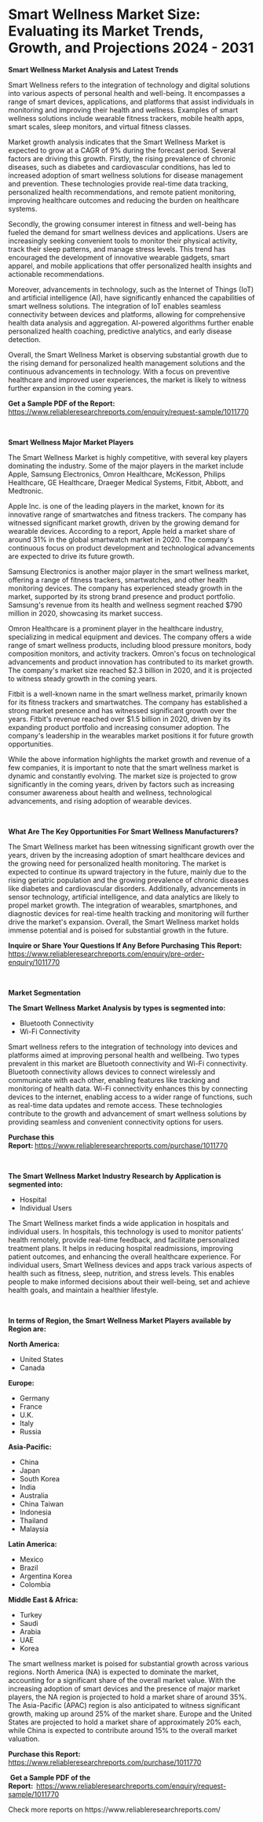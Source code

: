 <p><h1>Smart Wellness Market Size: Evaluating its Market Trends, Growth, and Projections 2024 - 2031</h1></p><p><strong>Smart Wellness Market Analysis and Latest Trends</strong></p>
<p><p>Smart Wellness refers to the integration of technology and digital solutions into various aspects of personal health and well-being. It encompasses a range of smart devices, applications, and platforms that assist individuals in monitoring and improving their health and wellness. Examples of smart wellness solutions include wearable fitness trackers, mobile health apps, smart scales, sleep monitors, and virtual fitness classes.</p><p>Market growth analysis indicates that the Smart Wellness Market is expected to grow at a CAGR of 9% during the forecast period. Several factors are driving this growth. Firstly, the rising prevalence of chronic diseases, such as diabetes and cardiovascular conditions, has led to increased adoption of smart wellness solutions for disease management and prevention. These technologies provide real-time data tracking, personalized health recommendations, and remote patient monitoring, improving healthcare outcomes and reducing the burden on healthcare systems.</p><p>Secondly, the growing consumer interest in fitness and well-being has fueled the demand for smart wellness devices and applications. Users are increasingly seeking convenient tools to monitor their physical activity, track their sleep patterns, and manage stress levels. This trend has encouraged the development of innovative wearable gadgets, smart apparel, and mobile applications that offer personalized health insights and actionable recommendations.</p><p>Moreover, advancements in technology, such as the Internet of Things (IoT) and artificial intelligence (AI), have significantly enhanced the capabilities of smart wellness solutions. The integration of IoT enables seamless connectivity between devices and platforms, allowing for comprehensive health data analysis and aggregation. AI-powered algorithms further enable personalized health coaching, predictive analytics, and early disease detection.</p><p>Overall, the Smart Wellness Market is observing substantial growth due to the rising demand for personalized health management solutions and the continuous advancements in technology. With a focus on preventive healthcare and improved user experiences, the market is likely to witness further expansion in the coming years.</p></p>
<p><strong>Get a Sample PDF of the Report:&nbsp;</strong> <a href="https://www.reliableresearchreports.com/enquiry/request-sample/1011770">https://www.reliableresearchreports.com/enquiry/request-sample/1011770</a></p>
<p>&nbsp;</p>
<p><strong>Smart Wellness Major Market Players</strong></p>
<p><p>The Smart Wellness Market is highly competitive, with several key players dominating the industry. Some of the major players in the market include Apple, Samsung Electronics, Omron Healthcare, McKesson, Philips Healthcare, GE Healthcare, Draeger Medical Systems, Fitbit, Abbott, and Medtronic.</p><p>Apple Inc. is one of the leading players in the market, known for its innovative range of smartwatches and fitness trackers. The company has witnessed significant market growth, driven by the growing demand for wearable devices. According to a report, Apple held a market share of around 31% in the global smartwatch market in 2020. The company's continuous focus on product development and technological advancements are expected to drive its future growth.</p><p>Samsung Electronics is another major player in the smart wellness market, offering a range of fitness trackers, smartwatches, and other health monitoring devices. The company has experienced steady growth in the market, supported by its strong brand presence and product portfolio. Samsung's revenue from its health and wellness segment reached $790 million in 2020, showcasing its market success.</p><p>Omron Healthcare is a prominent player in the healthcare industry, specializing in medical equipment and devices. The company offers a wide range of smart wellness products, including blood pressure monitors, body composition monitors, and activity trackers. Omron's focus on technological advancements and product innovation has contributed to its market growth. The company's market size reached $2.3 billion in 2020, and it is projected to witness steady growth in the coming years.</p><p>Fitbit is a well-known name in the smart wellness market, primarily known for its fitness trackers and smartwatches. The company has established a strong market presence and has witnessed significant growth over the years. Fitbit's revenue reached over $1.5 billion in 2020, driven by its expanding product portfolio and increasing consumer adoption. The company's leadership in the wearables market positions it for future growth opportunities.</p><p>While the above information highlights the market growth and revenue of a few companies, it is important to note that the smart wellness market is dynamic and constantly evolving. The market size is projected to grow significantly in the coming years, driven by factors such as increasing consumer awareness about health and wellness, technological advancements, and rising adoption of wearable devices.</p></p>
<p>&nbsp;</p>
<p><strong>What Are The Key Opportunities For Smart Wellness Manufacturers?</strong></p>
<p><p>The Smart Wellness market has been witnessing significant growth over the years, driven by the increasing adoption of smart healthcare devices and the growing need for personalized health monitoring. The market is expected to continue its upward trajectory in the future, mainly due to the rising geriatric population and the growing prevalence of chronic diseases like diabetes and cardiovascular disorders. Additionally, advancements in sensor technology, artificial intelligence, and data analytics are likely to propel market growth. The integration of wearables, smartphones, and diagnostic devices for real-time health tracking and monitoring will further drive the market's expansion. Overall, the Smart Wellness market holds immense potential and is poised for substantial growth in the future.</p></p>
<p><strong>Inquire or Share Your Questions If Any Before Purchasing This Report:</strong> <a href="https://www.reliableresearchreports.com/enquiry/pre-order-enquiry/1011770">https://www.reliableresearchreports.com/enquiry/pre-order-enquiry/1011770</a></p>
<p>&nbsp;</p>
<p><strong>Market Segmentation</strong></p>
<p><strong>The Smart Wellness Market Analysis by types is segmented into:</strong></p>
<p><ul><li>Bluetooth Connectivity</li><li>Wi-Fi Connectivity</li></ul></p>
<p><p>Smart wellness refers to the integration of technology into devices and platforms aimed at improving personal health and wellbeing. Two types prevalent in this market are Bluetooth connectivity and Wi-Fi connectivity. Bluetooth connectivity allows devices to connect wirelessly and communicate with each other, enabling features like tracking and monitoring of health data. Wi-Fi connectivity enhances this by connecting devices to the internet, enabling access to a wider range of functions, such as real-time data updates and remote access. These technologies contribute to the growth and advancement of smart wellness solutions by providing seamless and convenient connectivity options for users.</p></p>
<p><strong>Purchase this Report:&nbsp;</strong><a href="https://www.reliableresearchreports.com/purchase/1011770">https://www.reliableresearchreports.com/purchase/1011770</a></p>
<p>&nbsp;</p>
<p><strong>The Smart Wellness Market Industry Research by Application is segmented into:</strong></p>
<p><ul><li>Hospital</li><li>Individual Users</li></ul></p>
<p><p>The Smart Wellness market finds a wide application in hospitals and individual users. In hospitals, this technology is used to monitor patients' health remotely, provide real-time feedback, and facilitate personalized treatment plans. It helps in reducing hospital readmissions, improving patient outcomes, and enhancing the overall healthcare experience. For individual users, Smart Wellness devices and apps track various aspects of health such as fitness, sleep, nutrition, and stress levels. This enables people to make informed decisions about their well-being, set and achieve health goals, and maintain a healthier lifestyle.</p></p>
<p>&nbsp;</p>
<p><strong>In terms of Region, the Smart Wellness Market Players available by Region are:</strong></p>
<p>
    <p> <strong> North America: </strong>
        <ul>
            <li>United States</li>
            <li>Canada</li>
        </ul>
        </p> 
    <p> <strong> Europe: </strong>
        <ul>
            <li>Germany</li>
            <li>France</li>
            <li>U.K.</li>
            <li>Italy</li>
            <li>Russia</li>
        </ul>
        </p> 
    <p> <strong> Asia-Pacific: </strong>
        <ul>
            <li>China</li>
            <li>Japan</li>
            <li>South Korea</li>
            <li>India</li>
            <li>Australia</li>
            <li>China Taiwan</li>
            <li>Indonesia</li>
            <li>Thailand</li>
            <li>Malaysia</li>
        </ul>
        </p> 
    <p> <strong> Latin America: </strong>
        <ul>
            <li>Mexico</li>
            <li>Brazil</li>
            <li>Argentina Korea</li>
            <li>Colombia</li>
        </ul>
        </p> 
    <p> <strong> Middle East & Africa: </strong>
        <ul>
            <li>Turkey</li>
            <li>Saudi</li>
            <li>Arabia</li>
            <li>UAE</li>
            <li>Korea</li>
        </ul>
    </p>
    </p>
<p><p>The smart wellness market is poised for substantial growth across various regions. North America (NA) is expected to dominate the market, accounting for a significant share of the overall market value. With the increasing adoption of smart devices and the presence of major market players, the NA region is projected to hold a market share of around 35%. The Asia-Pacific (APAC) region is also anticipated to witness significant growth, making up around 25% of the market share. Europe and the United States are projected to hold a market share of approximately 20% each, while China is expected to contribute around 15% to the overall market valuation.</p></p>
<p><strong>Purchase this Report: </strong><a href="https://www.reliableresearchreports.com/purchase/1011770">https://www.reliableresearchreports.com/purchase/1011770</a></p>
<p>&nbsp;<strong>Get a Sample PDF of the Report:&nbsp;&nbsp;</strong><a href="https://www.reliableresearchreports.com/enquiry/request-sample/1011770">https://www.reliableresearchreports.com/enquiry/request-sample/1011770</a></p>
<p><strong></strong></p>
<p>Check more reports on https://www.reliableresearchreports.com/</p>